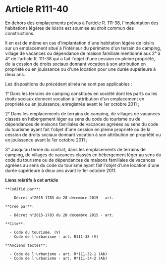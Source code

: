 # Article R111-40

En dehors des emplacements prévus à l'article R. 111-38, l'implantation des habitations légères de loisirs est soumise au
droit commun des constructions. 

Il en est de même en cas d'implantation d'une habitation légère de loisirs sur un emplacement situé à l'intérieur du
périmètre d'un terrain de camping, village de vacances ou dépendance de maison familiale mentionné aux 2° à 4° de l'article
R. 111-38 qui a fait l'objet d'une cession en pleine propriété, de la cession de droits sociaux donnant vocation à son
attribution en propriété ou en jouissance ou d'une location pour une durée supérieure à deux ans. 

Les dispositions du précédent alinéa ne sont pas applicables : 

1° Dans les terrains de camping constitués en société dont les parts ou les droits sociaux donnent vocation à l'attribution
d'un emplacement en propriété ou en jouissance, enregistrée avant le 1er octobre 2011 ; 

2° Dans les emplacements de terrains de camping, de villages de vacances classés en hébergement léger au sens du code du
tourisme ou de dépendances de maisons familiales de vacances agréées au sens du code du tourisme ayant fait l'objet d'une
cession en pleine propriété ou de la cession de droits sociaux donnant vocation à son attribution en propriété ou en
jouissance avant le 1er octobre 2011 ; 

3° Jusqu'au terme du contrat, dans les emplacements de terrains de camping, de villages de vacances classés en hébergement
léger au sens du code du tourisme ou de dépendances de maisons familiales de vacances agréées au sens du code du tourisme
ayant fait l'objet d'une location d'une durée supérieure à deux ans avant le 1er octobre 2011.

**Liens relatifs à cet article**

	**Codifié par**:

	  - Décret n°2015-1783 du 28 décembre 2015 - art.

	**Créé par**:

	  - Décret n°2015-1783 du 28 décembre 2015 - art.

	**Cite**:

	  - Code du tourisme. (V)
	  - Code de l'urbanisme - art. R111-38 (V)

	**Anciens textes**:

	  - Code de l'urbanisme - art. R*111-32-1 (Ab)
	  - Code de l'urbanisme - art. R*111-34-2 (Ab)
